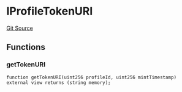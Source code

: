 # IProfileTokenURI
[Git Source](https://github.com/digiv3rse/protocol-contracts/blob/0d518167a484d4368bad0990424be098fe779fa4/contracts/interfaces/IProfileTokenURI.sol)


## Functions
### getTokenURI


```solidity
function getTokenURI(uint256 profileId, uint256 mintTimestamp) external view returns (string memory);
```

